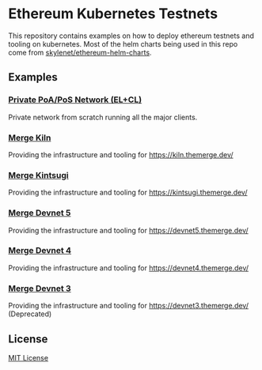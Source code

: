 # Ethereum Kubernetes Testnets

This repository contains examples on how to deploy ethereum testnets and tooling on kubernetes.
Most of the helm charts being used in this repo come from [skylenet/ethereum-helm-charts](https://github.com/skylenet/ethereum-helm-charts/).

## Examples

### [Private PoA/PoS Network (EL+CL)](private-poa-el-cl)

Private network from scratch running all the major clients.

### [Merge Kiln](public-merge-kiln)

Providing the infrastructure and tooling for https://kiln.themerge.dev/

### [Merge Kintsugi](public-merge-kintsugi)

Providing the infrastructure and tooling for https://kintsugi.themerge.dev/

### [Merge Devnet 5](public-merge-devnet4)

Providing the infrastructure and tooling for https://devnet5.themerge.dev/

### [Merge Devnet 4](public-merge-devnet4)

Providing the infrastructure and tooling for https://devnet4.themerge.dev/

### [Merge Devnet 3](public-merge-devnet3)

Providing the infrastructure and tooling for https://devnet3.themerge.dev/  (Deprecated)


## License

[MIT License](LICENSE)
